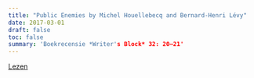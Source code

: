 ```yaml
---
title: "Public Enemies by Michel Houellebecq and Bernard-Henri Lévy"
date: 2017-03-01
draft: false
toc: false
summary: 'Boekrecensie *Writer's Block* 32: 20–21'
---
```


[Lezen](https://writersblockmagazine.files.wordpress.com/2017/03/wb32web1.pdf)